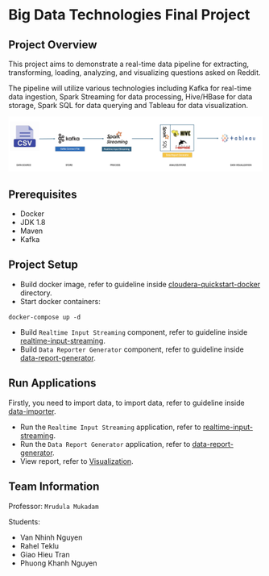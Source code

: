 # Big Data Technologies Final Project

## Project Overview
This project aims to demonstrate a real-time data pipeline for extracting, transforming, loading, analyzing, and visualizing questions asked on Reddit.

The pipeline will utilize various technologies including Kafka for real-time data ingestion, Spark Streaming for data processing, Hive/HBase for data storage, Spark SQL for data querying and Tableau for data visualization.

![Data Flow](data-flow.png "Data Flow")

## Prerequisites

- Docker
- JDK 1.8
- Maven
- Kafka

## Project Setup

- Build docker image, refer to guideline inside [cloudera-quickstart-docker](./cloudera-quickstart-docker/README.md#build-docker-image) directory.
- Start docker containers:
```
docker-compose up -d
```
- Build `Realtime Input Streaming` component, refer to guideline inside [realtime-input-streaming](./realtime-input-streaming/README.md#build-the-project).
- Build `Data Reporter Generator` component, refer to guideline inside [data-report-generator](./data-report-generator/README.md).

## Run Applications

Firstly, you need to import data, to import data, refer to guideline inside [data-importer](./data-importer/README.md).

- Run the `Realtime Input Streaming` application, refer to [realtime-input-streaming](./realtime-input-streaming/README.md#run-the-application).
- Run the `Data Report Generator` application, refer to [data-report-generator](./data-report-generator/README.md#run-the-application).
- View report, refer to [Visualization](./Visualization/README.md).


## Team Information
Professor: `Mrudula Mukadam`

Students:

- Van Nhinh Nguyen
- Rahel Teklu
- Giao Hieu Tran
- Phuong Khanh Nguyen